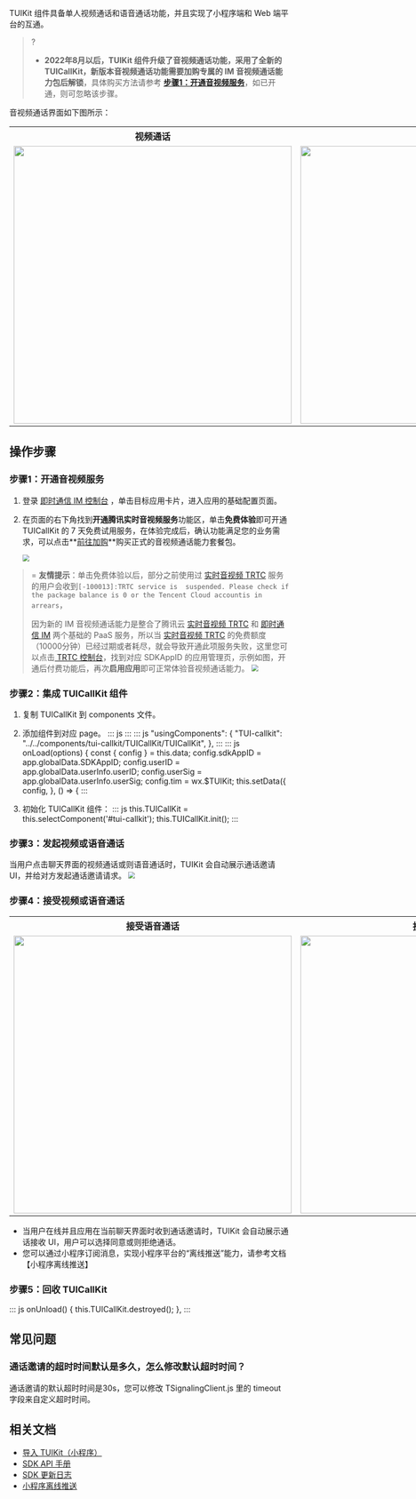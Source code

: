 TUIKit 组件具备单人视频通话和语音通话功能，并且实现了小程序端和 Web 端平台的互通。

> ?
> - **2022年8月以后，TUIKit 组件升级了音视频通话功能，采用了全新的 TUICallKit，新版本音视频通话功能需要加购专属的 IM 音视频通话能力包后解锁**，具体购买方法请参考 [**步骤1：开通音视频服务**](#step1)，如已开通，则可忽略该步骤。

音视频通话界面如下图所示：

<table style="text-align:center;vertical-align:middle;width:1000px">
  <tr>
    <th style="text-align:center;" width="500px">视频通话<br></th>
    <th style="text-align:center;" width="500px">语音通话<br></th>
  </tr>
  <tr>
    <td><img style="width:500px" src="https://qcloudimg.tencent-cloud.cn/raw/b412c178178c0052254f4f800559d7d4.png"  />    </td>
    <td><img style="width:500px" src="https://qcloudimg.tencent-cloud.cn/raw/6b2b6878e714e77e578e3c962659e36b.jpg" />     </td>
	 </tr>
</table>


## 操作步骤
### 步骤1：开通音视频服务
1. 登录 [即时通信 IM 控制台](https://console.cloud.tencent.com/im) ，单击目标应用卡片，进入应用的基础配置页面。
2. 在页面的右下角找到**开通腾讯实时音视频服务**功能区，单击**免费体验**即可开通 TUICallKit 的 7 天免费试用服务，在体验完成后，确认功能满足您的业务需求，可以点击**[前往加购](https://buy.cloud.tencent.com/avc)**购买正式的音视频通话能力套餐包。

   <img src="https://qcloudimg.tencent-cloud.cn/raw/667633f7addfd0c589bb086b1fc17d30.png" style="zoom:75%;" />
   
>= **友情提示**：单击免费体验以后，部分之前使用过 [实时音视频 TRTC](https://cloud.tencent.com/document/product/647/16788) 服务的用户会收到`[-100013]:TRTC service is  suspended. Please check if the package balance is 0 or the Tencent Cloud accountis in arrears`，
>
>因为新的 IM 音视频通话能力是整合了腾讯云 [实时音视频 TRTC](https://cloud.tencent.com/document/product/647/16788) 和 [即时通信 IM](https://cloud.tencent.com/document/product/269/42440) 两个基础的 PaaS 服务，所以当 [实时音视频 TRTC](https://cloud.tencent.com/document/product/647/16788) 的免费额度（10000分钟）已经过期或者耗尽，就会导致开通此项服务失败，这里您可以点击[ TRTC 控制台](https://console.cloud.tencent.com/trtc/app)，找到对应 SDKAppID 的应用管理页，示例如图，开通后付费功能后，再次**启用应用**即可正常体验音视频通话能力。
><img style="zoom:75%;" src="https://qcloudimg.tencent-cloud.cn/raw/a568f2790baf160f4aff4f42f60e8c1c.png" />

### 步骤2：集成 TUICallKit 组件
1. 复制 TUICallKit 到 components 文件。
2. 添加组件到对应 page。
   <dx-codeblock>
   :::  js
   <TUI-CallKit class="calling" id="tui-callkit" config="{{config}}"  bind:sendMessage="sendMessage"></TUI-CallKit>
   :::
   </dx-codeblock>
   <dx-codeblock>
   :::  js
   "usingComponents": {
				"TUI-callkit": "../../components/tui-callkit/TUICallKit/TUICallKit",
   },
   :::
   </dx-codeblock>
   <dx-codeblock>
   :::  js
onLoad(options) {
  const { config } = this.data;
  config.sdkAppID = app.globalData.SDKAppID;
  config.userID = app.globalData.userInfo.userID;
  config.userSig = app.globalData.userInfo.userSig;
  config.tim = wx.$TUIKit;
  this.setData({
    config,
   }, () => {
   :::
   </dx-codeblock>



3. 初始化 TUICallKit 组件：
   <dx-codeblock>
   :::  js
   this.TUICallKit = this.selectComponent('#tui-callkit');
   this.TUICallKit.init();
   :::
   </dx-codeblock>

### 步骤3：发起视频或语音通话
当用户点击聊天界面的视频通话或则语音通话时，TUIKit 会自动展示通话邀请 UI，并给对方发起通话邀请请求。
<img style="zoom:75%;" src="https://qcloudimg.tencent-cloud.cn/raw/0d319c7bebae2f95bac6758e9761223b.png"  >

### 步骤4：接受视频或语音通话

<table style="text-align:center;vertical-align:middle;width:1000px">
<tr>
   <th  style="text-align:center;" width="500px">接受语音通话</th>
   <th  style="text-align:center;" width="500px">接受视频通话</th>
 </tr>
<tr>
<td><img  style="width:500px" src="https://qcloudimg.tencent-cloud.cn/raw/ac9a81ffcb8f4a85159c2c4e8458e2b0.png" /></td>
<td><img   style="width:500px" src="https://qcloudimg.tencent-cloud.cn/raw/3d76b63166455c97dca31cdd854567ca.png"></td>
</tr>
</table> 

- 当用户在线并且应用在当前聊天界面时收到通话邀请时，TUIKit 会自动展示通话接收 UI，用户可以选择同意或则拒绝通话。
- 您可以通过小程序订阅消息，实现小程序平台的“离线推送”能力，请参考文档【小程序离线推送】

### 步骤5：回收 TUICallKit

  <dx-codeblock>

:::  js
onUnload() {
	this.TUICallKit.destroyed();
},
:::
</dx-codeblock>

## 常见问题
### 通话邀请的超时时间默认是多久，怎么修改默认超时时间？
通话邀请的默认超时时间是30s，您可以修改 TSignalingClient.js 里的 timeout 字段来自定义超时时间。

## 相关文档
- [导入 TUIKit（小程序）](https://cloud.tencent.com/document/product/269/62766)
- [SDK API 手册](https://web.sdk.qcloud.com/im/doc/zh-cn/SDK.html)
- [SDK 更新日志](https://cloud.tencent.com/document/product/269/38492)
- [小程序离线推送](https://cloud.tencent.com/document/product/269/79588)
